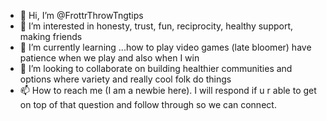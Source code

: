 - 👋 Hi, I’m @FrottrThrowTngtips
- 👀 I’m interested in honesty, trust, fun, reciprocity, healthy support, making friends 
- 🌱 I’m currently learning ...how to play video games (late bloomer) have patience when we play and also when I win 
- 💞️ I’m looking to collaborate on building healthier communities and options where variety and really cool folk do things 
- 📫 How to reach me (I am a newbie here). I will respond if u r able to get on top of that question and follow through so we can connect.  

<!---
FrottrThrowTngtips/FrottrThrowTngtips is a ✨ special ✨ repository because its `README.md` (this file) appears on your GitHub profile.
You can click the Preview link to take a look at your changes.
--->
